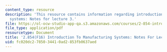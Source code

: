 ```yaml
---
content_type: resource
description: 'This resource contains information regarding introduction to manufacturing
  systems: Notes for lecture 3.'
file: https://ol-ocw-studio-app-qa.s3.amazonaws.com/courses/2-854-introduction-to-manufacturing-systems-fall-2016/fc020dc2785034410ad2853fb0637aed_MIT2_854F16_IndependenceEx.pdf
file_type: application/pdf
resourcetype: Document
title: '2.854(F16) Introduction To Manufacturing Systems: Notes For Lecture 3'
uid: fc020dc2-7850-3441-0ad2-853fb0637aed
---
```

